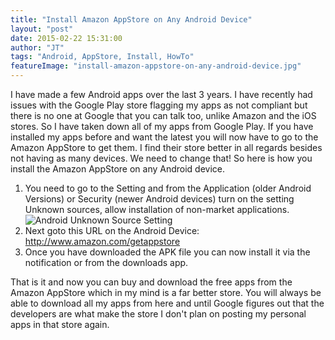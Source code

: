 ```yaml
---
title: "Install Amazon AppStore on Any Android Device"
layout: "post"
date: 2015-02-22 15:31:00
author: "JT"
tags: "Android, AppStore, Install, HowTo"
featureImage: "install-amazon-appstore-on-any-android-device.jpg"
---
```

I have made a few Android apps over the last 3 years. I have recently had issues with the Google Play store flagging my apps as not compliant but there is no one at Google that you can talk too, unlike Amazon and the iOS stores. So I have taken down all of my apps from Google Play. If you have installed my apps before and want the latest you will now have to go to the Amazon AppStore to get them. I find their store better in all regards besides not having as many devices. We need to change that! So here is how you install the Amazon AppStore on any Android device.

1. You need to go to the Setting and from the Application (older Android Versions) or Security (newer Android devices) turn on the setting Unknown sources, allow installation of non-market applications. ![Android Unknown Source Setting](/images/blog/amazon-appstore/unknown-sources.png)
1. Next goto this URL on the Android Device: http://www.amazon.com/getappstore
1. Once you have downloaded the APK file you can now install it via the notification or from the downloads app.

That is it and now you can buy and download the free apps from the Amazon AppStore which in my mind is a far better store. You will always be able to download all my apps from here and until Google figures out that the developers are what make the store I don't plan on posting my personal apps in that store again.
